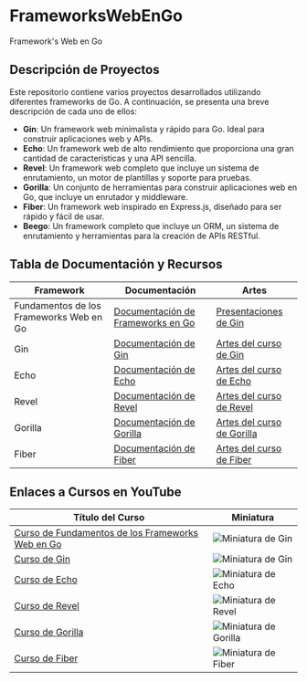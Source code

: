 # FrameworksWebEnGo
Framework's Web en Go

## Descripción de Proyectos

Este repositorio contiene varios proyectos desarrollados utilizando diferentes frameworks de Go. A continuación, se presenta una breve descripción de cada uno de ellos:

- **Gin**: Un framework web minimalista y rápido para Go. Ideal para construir aplicaciones web y APIs.
- **Echo**: Un framework web de alto rendimiento que proporciona una gran cantidad de características y una API sencilla.
- **Revel**: Un framework web completo que incluye un sistema de enrutamiento, un motor de plantillas y soporte para pruebas.
- **Gorilla**: Un conjunto de herramientas para construir aplicaciones web en Go, que incluye un enrutador y middleware.
- **Fiber**: Un framework web inspirado en Express.js, diseñado para ser rápido y fácil de usar.
- **Beego**: Un framework completo que incluye un ORM, un sistema de enrutamiento y herramientas para la creación de APIs RESTful.


## Tabla de Documentación y Recursos

| Framework | Documentación | Artes |
|-----------|---------------|-------|
| Fundamentos de los Frameworks Web en Go       | [Documentación de Frameworks en Go](https://github.com/jersonmartinez/FrameworksWebEnGo/tree/main/docs/Fundamentos%20de%20los%20Frameworks%20Web%20en%20Go/Documentation) | [Presentaciones de Gin](https://github.com/jersonmartinez/FrameworksWebEnGo/tree/main/docs/Fundamentos%20de%20los%20Frameworks%20Web%20en%20Go/Arts) |
| Gin       | [Documentación de Gin](https://github.com/jersonmartinez/FrameworksWebEnGo/tree/main/docs/Gin%20Framework/Documentation) | [Artes del curso de Gin](https://github.com/jersonmartinez/FrameworksWebEnGo/tree/main/docs/Gin%20Framework/Arts) |
| Echo      | [Documentación de Echo](https://github.com/jersonmartinez/FrameworksWebEnGo/tree/main/docs/Echo%20Framework/Documentation) | [Artes del curso de Echo](https://github.com/jersonmartinez/FrameworksWebEnGo/tree/main/docs/Echo%20Framework/Arts) |
| Revel     | [Documentación de Revel](https://github.com/jersonmartinez/FrameworksWebEnGo/tree/main/docs/Revel%20Framework/Documentation) | [Artes del curso de Revel](https://github.com/jersonmartinez/FrameworksWebEnGo/tree/main/docs/Revel%20Framework/Arts) |
| Gorilla   | [Documentación de Gorilla](https://github.com/jersonmartinez/FrameworksWebEnGo/tree/main/docs/Gorilla%20Framework/Documentation) | [Artes del curso de Gorilla](https://github.com/jersonmartinez/FrameworksWebEnGo/tree/main/docs/Gorilla%20Framework/Arts) |
| Fiber     | [Documentación de Fiber](https://github.com/jersonmartinez/FrameworksWebEnGo/tree/main/docs/Fiber%20Framework/Documentation) | [Artes del curso de Fiber](https://github.com/jersonmartinez/FrameworksWebEnGo/tree/main/docs/Fiber%20Framework/Arts) |

## Enlaces a Cursos en YouTube

|  Título del Curso | Miniatura |
| --------- | ------------------------------------------------------------------ |
| [Curso de Fundamentos de los Frameworks Web en Go](https://youtu.be/wL1ReDpZ64c)         | ![Miniatura de Gin](https://img.youtube.com/vi/wL1ReDpZ64c/0.jpg)     |
| [Curso de Gin](https://youtu.be/Wpma2kD-oBM)         | ![Miniatura de Gin](https://img.youtube.com/vi/Wpma2kD-oBM/0.jpg)     |
| [Curso de Echo](https://youtu.be/7cROq0Npc7U)        | ![Miniatura de Echo](https://img.youtube.com/vi/7cROq0Npc7U/0.jpg)    |
| [Curso de Revel](https://youtu.be/Bwy-aMjh2iI)       | ![Miniatura de Revel](https://img.youtube.com/vi/Bwy-aMjh2iI/0.jpg)   |
| [Curso de Gorilla](https://youtu.be/O5Fr1S-BvKY)     | ![Miniatura de Gorilla](https://img.youtube.com/vi/O5Fr1S-BvKY/0.jpg) |
| [Curso de Fiber](https://www.youtube.com/results?search_query=fiber+framework+go)     | ![Miniatura de Fiber](https://img.youtube.com/vi/VIDEO_ID/0.jpg)   |

